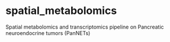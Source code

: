 # spatial_metabolomics
Spatial metabolomics and transcriptomics pipeline on Pancreatic neuroendocrine tumors (PanNETs)
